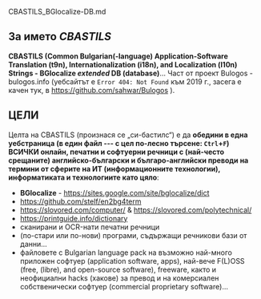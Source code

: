 CBASTILS_BGlocalize-DB.md

## За името **_CBASTILS_**
**CBASTILS (Common Bulgarian(-language) Application-Software Translation (t9n), Internationalization (i18n), and Localization (l10n) Strings - BGlocalize _extended_ DB (database)**... Част от проект Bulogos - bulogos.info (уебсайтът е `Error 404: Not Found` към 2019 г., засега е качен тук, в https://github.com/sahwar/Bulogos ).

## ЦЕЛИ
Целта на CBASTILS (произнася се „си-бастилс“) е да **обедини в една уебстраница (в един файл --- с цел по-лесно търсене: `Ctrl`+`F`) ВСИЧКИ онлайн, печатни и софтуерни речници с (най-често срещаните) английско-български и българо-английски преводи на термини от сферите на ИТ (информационните технологии), информатиката и технологиите като цяло**:
* **BGlocalize** - https://sites.google.com/site/bglocalize/dict
* https://github.com/stelf/en2bg4term
* https://slovored.com/computer/ & https://slovored.com/polytechnical/
* https://printguide.info/dictionary
* сканирани и OCR-нати печатни речници
* (по-стари или по-нови) програми, съдържащи речникови бази от данни...
* файловете с Bulgarian language pack на възможно най-много приложен софтуер (application software, apps), най-вече F(L)OSS (free, (libre), and open-source software), freeware, както и неофициални hacks (хакове) за превод и на комерсиален собственически софтуер (commercial proprietary software)...
